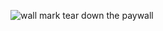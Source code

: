 ![wall mark tear down the paywall](https://github.com/KaiKai7/Wall-Mark/assets/87836320/74610792-8d1e-4d06-902c-696489b561ad)

